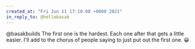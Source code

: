 ```yaml
---
created_at: "Fri Jun 11 17:10:08 +0000 2021"
in_reply_to: @hellobasak
---
```


@basakbuilds The first one is the hardest. Each one after that gets a little easier. I'll add to the chorus of people saying to just put out the first one. 😀